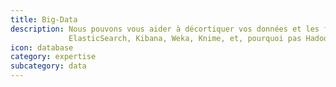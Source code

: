 ```yaml
---
title: Big-Data
description: Nous pouvons vous aider à décortiquer vos données et les faire parler en utilisant des outils tels que 
             ElasticSearch, Kibana, Weka, Knime, et, pourquoi pas Hadoop... Mais vos données sont elles vraiment si grandes ? En relation directe avec les laboratoires de recherche en science de la donnée, nous savons l'Etat de l'art et pouvons vous dire ce qui est faisable ou pas.
icon: database
category: expertise
subcategory: data
---
```

